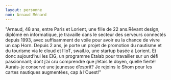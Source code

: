 ```yaml
---
layout: personne
nom: Arnaud Ménard
---
```


"Arnaud, 48 ans, entre Paris et Lorient, une fille de 22 ans.Rêvant design,
diplômé en informatique, je travaille dans le secteur des
serveurs connectés depuis 1993, avec suffisamment de voile pour avoir
eu la chance de vivre un cap Horn. Depuis 2 ans, je porte un projet de
promotion du nautisme et du tourisme via le cloud et l’IoT, swail.io,
une startup basée à Lorient.
Et donc aujourd’hui les EIG, un programme Etalab pour travailler sur
un défi passionnant; dont j’ai cru comprendre que j’étais le doyen,
quelle fierté! Aurais-je conservé une jeunesse d’esprit? Je rejoins le
Shom pour les cartes nautiques augmentées, cap à l’Ouest!"